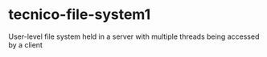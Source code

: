 # tecnico-file-system1
User-level file system held in a server with multiple threads being accessed by a client
